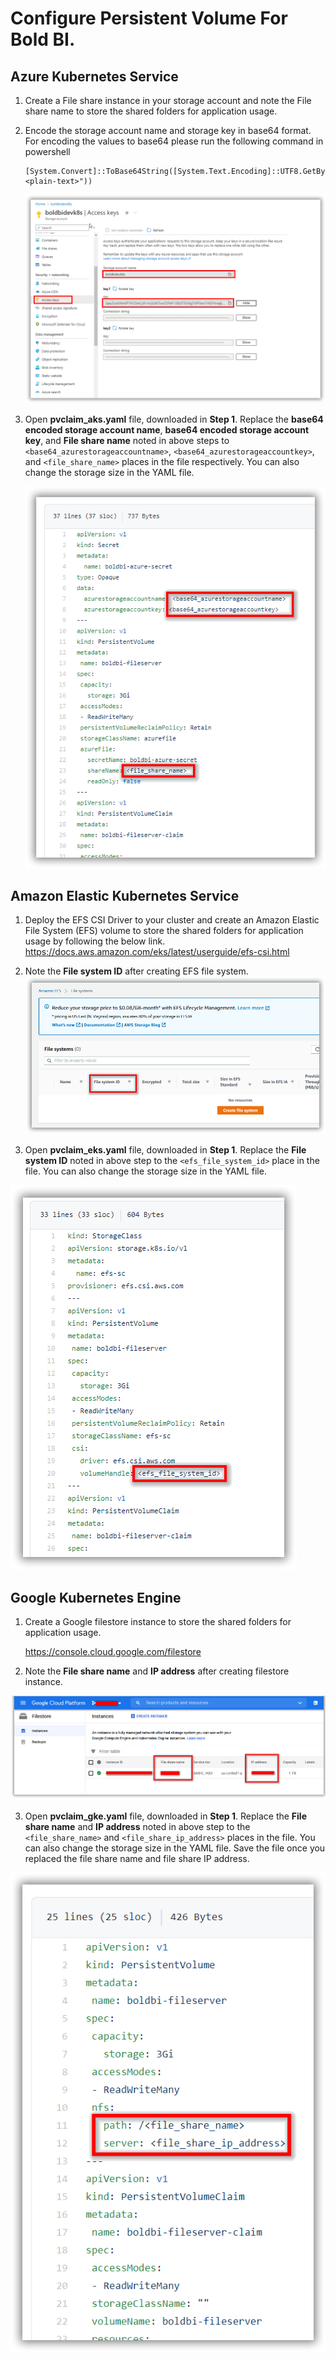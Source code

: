 # Configure Persistent Volume For Bold BI.

## Azure Kubernetes Service

1. Create a File share instance in your storage account and note the File share name to store the shared folders for application usage.

2. Encode the storage account name and storage key in base64 format.
  For encoding the values to base64 please run the following command in powershell

    ```console
    [System.Convert]::ToBase64String([System.Text.Encoding]::UTF8.GetBytes("<plain-text>"))
    ```

   ![File Share details](images/aks-file-storage.png)

3. Open **pvclaim_aks.yaml** file, downloaded in **Step 1**. Replace the **base64 encoded storage account name**, **base64 encoded storage account key**, and **File share name** noted in above steps to `<base64_azurestorageaccountname>`, `<base64_azurestorageaccountkey>`, and `<file_share_name>` places in the file respectively. You can also change the storage size in the YAML file.

    ![PV Claim](images/aks_pvclaim.png)
  
## Amazon Elastic Kubernetes Service

1. Deploy the EFS CSI Driver to your cluster and create an Amazon Elastic File System (EFS) volume to store the shared folders for application usage by following the below link.
  https://docs.aws.amazon.com/eks/latest/userguide/efs-csi.html 

2. Note the **File system ID** after creating EFS file system.
  ![AWS EFS](images/aws-efs.png)

3. Open **pvclaim_eks.yaml** file, downloaded in **Step 1**. Replace the **File system ID** noted in above step to the `<efs_file_system_id>` place in the file. You can also change the storage size in the YAML file. 

  ![PV Claim](images/eks_pvclaim.png)

## Google Kubernetes Engine

1. Create a Google filestore instance to store the shared folders for application usage.

   https://console.cloud.google.com/filestore 

2. Note the **File share name** and **IP address** after creating filestore instance.

  ![File Share details](images/gke_file_share_details.png)

3. Open **pvclaim_gke.yaml** file, downloaded in **Step 1**. Replace the **File share name** and **IP address** noted in above step to the `<file_share_name>` and `<file_share_ip_address>` places in the file. You can also change the storage size in the YAML file. Save the file once you replaced the file share name and file share IP address.

  ![PV Claim](images/gke_pvclaim.png)


